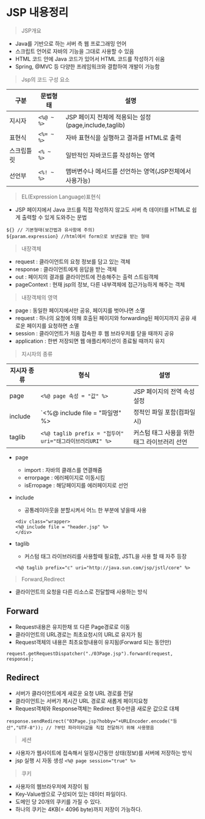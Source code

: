 # JSP 내용정리

> JSP개요
+  Java를 기반으로 하는 서버 측 웹 프로그래밍 언어
+ 스크립트 언어로 자바의 기능을 그대로 사용할 수 있음 
+ HTML 코드 안에 Java 코드가 있어서 HTML 코드를 작성하기 쉬움
+ Spring, @MVC 등 다양한 프레임워크와 결합하여 개발이 가능함

> Jsp의 코드 구성 요소

|구분|문법형태|설명|
|----|--------|----|
|지시자|`<%@ ~ %>`|JSP 페이지 전체에 적용되는 설정(page,include,taglib)|
|표현식|`<%= ~ %>`|자바 표현식을 실행하고 결과를 HTML로 출력|
|스크립틀릿|`<% ~ %>`|일반적인 자바코드를 작성하는 영역|
|선언부|`<%! ~ %>`|맴버변수나 메서드를 선언하는 영역(JSP전체에서 사용가능)|

> EL(Expression Language)표현식
+ JSP 페이지에서 Java 코드를 직접 작성하지 않고도 서버 측 데이터를 HTML로 쉽게 출력할 수 있게 도와주는 문법
```
${} // 기본형태(보간법과 유사함에 주의)
${param.expression} //html에서 form으로 보낸값을 받는 형태
```

> 내장객체
+ request : 클라이언트의 요청 정보를 담고 있는 객체
+ response : 클라이언트에게 응답을 받는 객체
+ out : 페이지의 결과를 클라이언트에 전송해주는 출력 스트림객체
+ pageContext : 현재 jsp의 정보, 다른 내부객체에 접근가능하게 해주는 객체

> 내장객체의 영역
+ page : 동일한 페이지에서만 공유, 페이지를 벗어나면  소멸
+ request : 하나의 요청에 의해 호출된 페이지와 forwarding된 페이지까지 공유 새로운 페이지를 요청하면 소멸
+ session : 클라이언트가 처음 접속한 후 웹 브라우저를 닫을 때까지 공유
+ application : 한번 저장되면 웹 애플리케이션이 종료될 때까지 유지

> 지시자의 종류

|지시자 종류|형식|설명|
|---|---|---|
|page|`<%@ page 속성 = "값" %>`|JSP 페이지의 전역 속성 설정
|include|`<%@ include file = "파일명" %>|정적인 파일 포함(컴파일시)
|taglib|`<%@ taglib prefix = "접두어" uri="태그라이브러리URI" %>`|커스텀 태그 사용을 위한 태그 라이브러리 선언

+ page
  + import : 자바의 클래스를 연결해줌
  + errorpage : 에러페이지로 이동시킴
  + isErropage : 해당페이지를 에러페이지로 선언
+ include
  + 공통레이아웃을 분할시켜서 어느 한 부분에 넣을때 사용

  ```
  <div class="wrapper>
  <%@ include file = "header.jsp" %>
  </div>
  ```
+ taglib
  + 커스텀 태그 라이브러리를 사용할때 필요함, JSTL을 사용 할 때 자주 등장

  ```
  <%@ taglib prefix="c" uri="http://java.sun.com/jsp/jstl/core" %>
  ```
> Forward,Redirect
+ 클라이언트의 요청을 다른 리소스로 전달할때 사용하는 방식

## Forward
+ Request내용은 유지한채 또 다른 Page경로로 이동
+ 클라이언트의 URL경로는 최초요청시의 URL로 유지가 됨
+ Request객체의 내용은 최초요청내용이 유지됨(Forward 되는 동안만)

```
request.getRequestDispatcher("./03Page.jsp").forward(request, response);
```

## Redirect
+ 서버가 클라이언트에게 새로운 요청 URL 경로를 전달
+ 클라이언트는 서버가 제시간 URL 경로로 새롭게 페이지요청
+ Request객체와 Response객체는 Redirect 횟수만큼 새로운 값으로 대체

```
response.sendRedirect("03Page.jsp?hobby="+URLEncoder.encode("등산","UTF-8")); // ?부턴 파라미터값을 직접 전달하기 위해 사용했음
 ```
> 세션
+ 사용자가 웹사이트에 접속해서 일정시간동안 상태(정보)를 서버에 저장하는 방식
+ jsp 실행 시 자동 생성 `<%@ page session="true" %>`

> 쿠키
+ 사용자의 웹브라우저에 저장이 됨
+ Key-Value쌍으로 구성되어 있는 데이터 파일이다.
+ 도메인 당 20개의 쿠키를 가질 수 있다.
+ 하나의 쿠키는 4KB(= 4096 byte)까지 저장이 가능하다.
